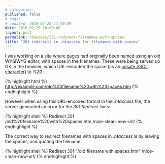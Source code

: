 ```yaml
---
# categories: 
published: false
# tags: 
# updated: 2016-03-28 11:00:00
date: 2016-02-29 10:00:00
layout: post
permalink: htaccess/301-redirect-filenames-with-spaces
title: "301 redirects in .htaccess for filenames with spaces"
---
```

I was working on a site where pages had originally been named using an old WYSIWYG editor, with spaces in the filenames.  These were being served up OK in the browser, which URL-encoded the space (as an [unsafe ASCII character](http://www.w3schools.com/tags/ref_urlencode.asp)) to *%20* :

{% highlight html %}
http://example.com/old%20filename%20with%20spaces.htm
{% endhighlight %}

However when using this URL-encoded format in the *.htaccess* file, the server generated an error for the *301 Redirect* lines: 

{% highlight shell %}
Redirect 301 /old%20filename%20with%20spaces.htm /nice-clean-new-url/
{% endhighlight %}

The correct way to redirect filenames with spaces in *.htaccess* is by leaving the spaces, and quoting the filename:

{% highlight shell %}
Redirect 301 "/old filename with spaces.htm" /nice-clean-new-url/
{% endhighlight %}